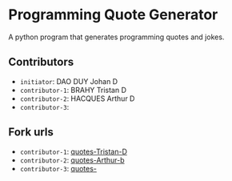 # Programming Quote Generator

A python program that generates programming quotes and jokes.

## Contributors
- `initiator`: DAO DUY Johan D
- `contributor-1`: BRAHY Tristan D
- `contributor-2`: HACQUES Arthur D
- `contributor-3`: 

## Fork urls
- `contributor-1`: [quotes-Tristan-D](https://github.com/Tristan-gitt/quotes-DAO.DUY-D?organization=Tristan-gitt&organization=Tristan-gitt)
- `contributor-2`: [quotes-Arthur-b](url-2)
- `contributor-3`: [quotes-](url-3)
